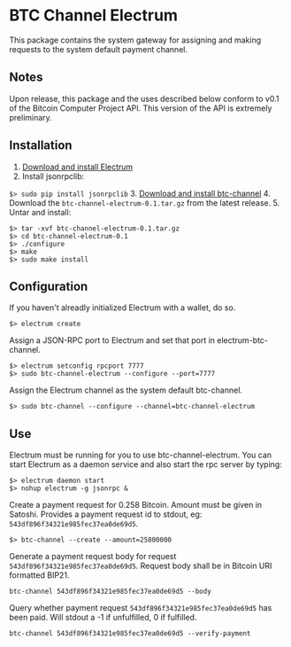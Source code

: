 BTC Channel Electrum
====================

This package contains the system gateway for assigning and making requests to the system default payment channel.

Notes
-----

Upon release, this package and the uses described below conform to v0.1 of the Bitcoin Computer Project API. This version of the API is extremely preliminary.

Installation
------------

1. [Download and install Electrum](https://electrum.org/#download)
2. Install jsonrpclib:

  `$> sudo pip install jsonrpclib`
3. [Download and install btc-channel](https://github.com/BitcoinComputer/btc-channel)
4. Download the `btc-channel-electrum-0.1.tar.gz` from the latest release.
5. Untar and install:

  ```
  $> tar -xvf btc-channel-electrum-0.1.tar.gz
  $> cd btc-channel-electrum-0.1
  $> ./configure
  $> make
  $> sudo make install
  ```
  
Configuration
-------------

If you haven't alreadly initialized Electrum with a wallet, do so.
```
$> electrum create
```

Assign a JSON-RPC port to Electrum and set that port in electrum-btc-channel.
```
$> electrum setconfig rpcport 7777
$> sudo btc-channel-electrum --configure --port=7777
```

Assign the Electrum channel as the system default btc-channel.
```
$> sudo btc-channel --configure --channel=btc-channel-electrum
```

Use
---

Electrum must be running for you to use btc-channel-electrum. You can start Electrum as a daemon service and also start the rpc server by typing:
```
$> electrum daemon start
$> nohup electrum -g jsonrpc &
```

Create a payment request for 0.258 Bitcoin. Amount must be given in Satoshi. Provides a payment request id to stdout, eg: `543df896f34321e985fec37ea0de69d5`.
```
$> btc-channel --create --amount=25800000
```

Generate a payment request body for request `543df896f34321e985fec37ea0de69d5`. Request body shall be in Bitcoin URI formatted BIP21.
```
btc-channel 543df896f34321e985fec37ea0de69d5 --body
```

Query whether payment request `543df896f34321e985fec37ea0de69d5` has been paid. Will stdout a -1 if unfulfilled, 0 if fulfilled.
```
btc-channel 543df896f34321e985fec37ea0de69d5 --verify-payment
```
